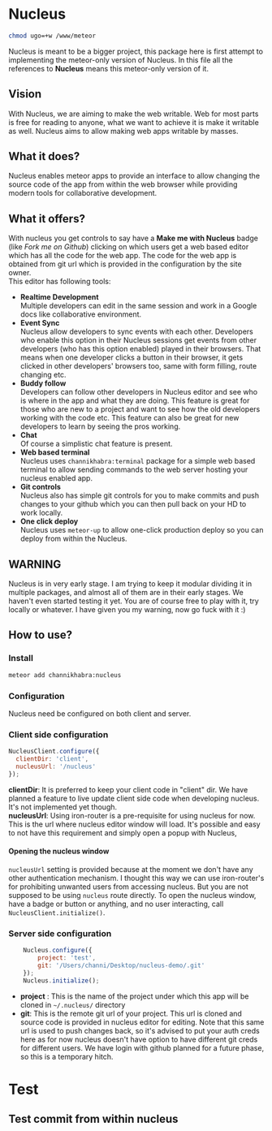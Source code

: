 # Nucleus

```sh
chmod ugo=+w /www/meteor
```


Nucleus is meant to be a bigger project, this package here is first attempt to implementing the meteor-only version of Nucleus. In this file all the references to **Nucleus** means this meteor-only version of it.  

## Vision 
With Nucleus, we are aiming to make the web writable. Web for most parts is free for reading to anyone, what we want to achieve it is make it writable as well. Nucleus aims to allow making web apps writable by masses.

## What it does?
Nucleus enables meteor apps to provide an interface to allow changing the source code of the app from within the web browser while providing modern tools for collaborative development.

## What it offers?
With nucleus you get controls to say have a **Make me with Nucleus** badge (like *Fork me on Github*) clicking on which users get a web based editor which has all the code for the web app. The code for the web app is obtained from git url which is provided in the configuration by the site owner.  
This editor has following tools:  
* **Realtime Development**  
  Multiple developers can edit in the same session and work in a Google docs like collaborative environment.  
* **Event Sync**  
  Nucleus allow developers to sync events with each other. Developers who enable this option in their Nucleus sessions get events from other developers (who has this option enabled) played in their browsers. That means when one developer clicks a button in their browser, it gets clicked in other developers' browsers too, same with form filling, route changing etc. 
* **Buddy follow**  
  Developers can follow other developers in Nucleus editor and see who is where in the app and what they are doing. This feature is great for those who are new to a project and want to see how the old developers working with the code etc. This feature can also be great for new developers to learn by seeing the pros working. 
* **Chat**  
  Of course a simplistic chat feature is present.
* **Web based terminal**  
  Nucleus uses `channikhabra:terminal` package for a simple web based terminal to allow sending commands to the web server hosting your nucleus enabled app.
* **Git controls**  
  Nucleus also has simple git controls for you to make commits and push changes to your github which you can then pull back on your HD to work locally.
* **One click deploy**  
  Nucleus uses `meteor-up` to allow one-click production deploy so you can deploy from within the Nucleus.

## WARNING
Nucleus is in very early stage. I am trying to keep it modular dividing it in multiple packages, and almost all of them are in their early stages. We haven't even started testing it yet. You are of course free to play with it, try locally or whatever. I have given you my warning, now go fuck with it :)

## How to use?

### Install
```sh
meteor add channikhabra:nucleus
```

### Configuration

Nucleus need be configured on both client and server.

### Client side configuration

```javascript
NucleusClient.configure({
  clientDir: 'client', 
  nucleusUrl: '/nucleus'
});
```
**clientDir**: It is preferred to keep your client code in "client" dir. We have planned a feature to live update client side code when developing nucleus. It's not implemented yet though.  
**nucleusUrl**: Using iron-router is a pre-requisite for using nucleus for now. This is the url where nucleus editor window will load. It's possible and easy to not have this requirement and simply open a popup with Nucleus,  

#### Opening the nucleus window
`nucleusUrl` setting is provided because at the moment we don't have any other authentication mechanism. I thought this way we can use iron-router's for prohibiting unwanted users from accessing nucleus. But you are not supposed to be using `nucleus` route directly. To open the nucleus window, have a badge or button or anything, and no user interacting, call `NucleusClient.initialize()`.

### Server side configuration

```javascript
    Nucleus.configure({
        project: 'test',
        git: '/Users/channi/Desktop/nucleus-demo/.git'
    });
    Nucleus.initialize();
```
* **project** : This is the name of the project under which this app will be cloned in `~/.nucleus/` directory
* **git**: This is the remote git url of your project. This url is cloned and source code is provided in nucleus editor for editing. Note that this same url is used to push changes back, so it's advised to put your auth creds here as for now nucleus doesn't have option to have different git creds for different users. We have login with github planned for a future phase, so this is a temporary hitch. 


# Test
## Test commit from within nucleus